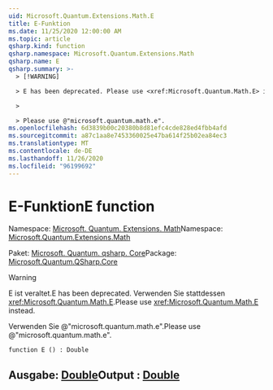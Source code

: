 ```yaml
---
uid: Microsoft.Quantum.Extensions.Math.E
title: E-Funktion
ms.date: 11/25/2020 12:00:00 AM
ms.topic: article
qsharp.kind: function
qsharp.namespace: Microsoft.Quantum.Extensions.Math
qsharp.name: E
qsharp.summary: >-
  > [!WARNING]

  > E has been deprecated. Please use <xref:Microsoft.Quantum.Math.E> instead.

  >

  > Please use @"microsoft.quantum.math.e".
ms.openlocfilehash: 6d3839b00c20380b8d81efc4cde828ed4fbb4afd
ms.sourcegitcommit: a87c1aa8e7453360025e47ba614f25b02ea84ec3
ms.translationtype: MT
ms.contentlocale: de-DE
ms.lasthandoff: 11/26/2020
ms.locfileid: "96199692"
---
```

# <a name="e-function"></a><span data-ttu-id="62fbc-102">E-Funktion</span><span class="sxs-lookup"><span data-stu-id="62fbc-102">E function</span></span>

<span data-ttu-id="62fbc-103">Namespace: [Microsoft. Quantum. Extensions. Math](xref:Microsoft.Quantum.Extensions.Math)</span><span class="sxs-lookup"><span data-stu-id="62fbc-103">Namespace: [Microsoft.Quantum.Extensions.Math](xref:Microsoft.Quantum.Extensions.Math)</span></span>

<span data-ttu-id="62fbc-104">Paket: [Microsoft. Quantum. qsharp. Core](https://nuget.org/packages/Microsoft.Quantum.QSharp.Core)</span><span class="sxs-lookup"><span data-stu-id="62fbc-104">Package: [Microsoft.Quantum.QSharp.Core](https://nuget.org/packages/Microsoft.Quantum.QSharp.Core)</span></span>


> [!WARNING]
> <span data-ttu-id="62fbc-105">E ist veraltet.</span><span class="sxs-lookup"><span data-stu-id="62fbc-105">E has been deprecated.</span></span> <span data-ttu-id="62fbc-106">Verwenden Sie stattdessen <xref:Microsoft.Quantum.Math.E>.</span><span class="sxs-lookup"><span data-stu-id="62fbc-106">Please use <xref:Microsoft.Quantum.Math.E> instead.</span></span>
>
> <span data-ttu-id="62fbc-107">Verwenden Sie @"microsoft.quantum.math.e".</span><span class="sxs-lookup"><span data-stu-id="62fbc-107">Please use @"microsoft.quantum.math.e".</span></span>



```qsharp
function E () : Double
```


## <a name="output--double"></a><span data-ttu-id="62fbc-108">Ausgabe: [Double](xref:microsoft.quantum.lang-ref.double)</span><span class="sxs-lookup"><span data-stu-id="62fbc-108">Output : [Double](xref:microsoft.quantum.lang-ref.double)</span></span>


